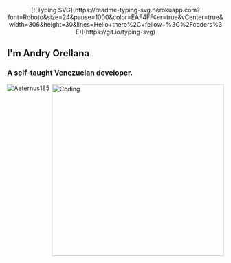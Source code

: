 <p align="center">
[![Typing SVG](https://readme-typing-svg.herokuapp.com?font=Roboto&size=24&pause=1000&color=EAF4FF&center=true&vCenter=true&width=306&height=30&lines=Hello+there%2C+fellow+%3C%2Fcoders%3E)](https://git.io/typing-svg)
</p>
<h2>I'm Andry Orellana</h2>
<h3>A self-taught Venezuelan developer.</h3>
<img align="right" alt="Coding" width="400" src="https://cdn.dribbble.com/users/1162077/screenshots/3848914/programmer.gif">


<p align="left"> <img src="https://komarev.com/ghpvc/?username=Aeternus185&label=Profile%20views&color=0e75b6&style=flat" alt="Aeternus185" /> </p>

